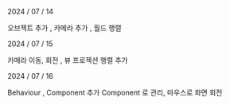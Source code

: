 2024 / 07 / 14

오브젝트 추가 , 카메라 추가 , 월드 행렬


2024 / 07 / 15

카메라 이동, 회전 , 뷰 프로젝션 행렬 추가


2024 / 07 / 16

Behaviour , Component 추가 
Component 로 관리,
마우스로 화면 회전
